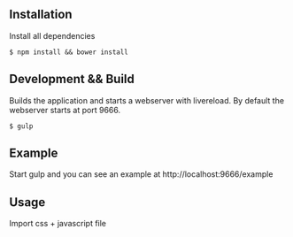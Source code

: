 ## Installation

Install all dependencies

```
$ npm install && bower install
```

## Development && Build

Builds the application and starts a webserver with livereload. By default the webserver starts at port 9666.

```
$ gulp
```

## Example

Start gulp and you can see an example at http://localhost:9666/example


## Usage

Import css + javascript file